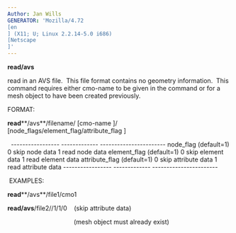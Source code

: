 ```yaml
---
Author: Jan Wills
GENERATOR: 'Mozilla/4.72 
[en
] (X11; U; Linux 2.2.14-5.0 i686) 
[Netscape
]'
---
```


 **read/avs**

  read in an AVS file.  This file format contains no geometry
  information.  This command requires either cmo-name to be given in
  the command or for a mesh object to have been created previously.

 FORMAT:

  **read****/avs**/filename/
[cmo-name
]/
[node\_flags/element\_flag/attribute\_flag
]

   
    ----------------- ------------- -----------------------
    node\_flag        (default=1)   0 skip node data
                                    1 read node data
    element\_flag     (default=1)   0 skip element data
                                    1 read element data
    attribute\_flag   (default=1)   0 skip attribute data
                                    1 read attribute data
    ----------------- ------------- -----------------------
 
  EXAMPLES:

  **read****/avs**/file1/cmo1

  **read/avs**/file2//1/1/0    (skip attribute data)

                                        (mesh object must already
  exist)


